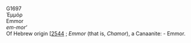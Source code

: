 G1697  
Ἐμμόρ  
Emmor  
*em-mor‘*  
Of Hebrew origin \[[2544](h2544) ; *Emmor* (that is, *Chamor*), a
Canaanite: - Emmor.  
